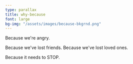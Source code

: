 ```yaml
---
type: parallax
title: why-because
font: large
bg-img: "/assets/images/because-bkgrnd.png"
---
```


Because we're <span class="emphasized-header">angry.</span>

Because we've <span class="emphasized-header">lost friends.</span>  Because we've <span class="emphasized-header">lost loved ones.</span>

Because it needs to <span class="emphasized-header">STOP.</span>